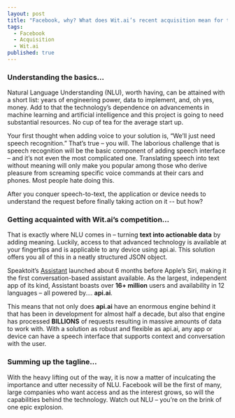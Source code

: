 ```yaml
---
layout: post
title: "Facebook, why? What does Wit.ai’s recent acquisition mean for the NLU field?"
tags: 
  - Facebook
  - Acquisition
  - Wit.ai
published: true
---
```


### Understanding the basics… 
Natural Language Understanding (NLU), worth having, can be attained with a short list: years of engineering power, data to implement, and, oh yes, money. Add to that the technology’s dependence on advancements in machine learning and artificial intelligence and this project is going to need substantial resources. No cup of tea for the average start up.
 
Your first thought when adding voice to your solution is, “We’ll just need speech recognition.” That’s true – you will. The laborious challenge that is speech recognition will be the basic component of adding speech interface – and it’s not even the most complicated one. Translating speech into text without meaning will only make you popular among those who derive pleasure from screaming specific voice commands at their cars and phones. Most people hate doing this.
 
After you conquer speech-to-text, the application or device needs to understand the request before finally taking action on it -- but how?
 
### Getting acquainted with Wit.ai’s competition… 
That is exactly where NLU comes in – turning **text into actionable data** by adding meaning. Luckily, access to that advanced technology is available at your fingertips and is applicable to any device using api.ai. This solution offers you all of this in a neatly structured JSON object.
 
Speaktoit’s [Assistant](http://assistant.ai) launched about 6 months before Apple’s Siri, making it the first conversation-based assistant available. As the largest, independent app of its kind, Assistant boasts over **16+ million** users and availability in 12 languages – all powered by…. **api.ai**.
 
This means that not only does **api.ai** have an enormous engine behind it that has been in development for almost half a decade, but also that engine has processed **BILLIONS** of requests resulting in massive amounts of data to work with. With a solution as robust and flexible as api.ai, any app or device can have a speech interface that supports context and conversation with the user.
 
### Summing up the tagline… 
With the heavy lifting out of the way, it is now a matter of inculcating the importance and utter necessity of NLU. Facebook will be the first of many, large companies who want access and as the interest grows, so will the capabilities behind the technology. Watch out NLU – you’re on the brink of one epic explosion.